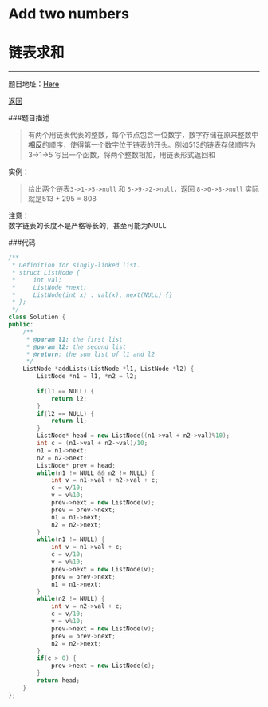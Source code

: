 # Add two numbers
# 链表求和

----
题目地址：[Here](http://www.lintcode.com/zh-cn/problem/add-two-numbers/)


[返回](https://github.com/zzzvvvxxxd/BuluCoding/blob/master/Array%26List/index.md)  

###题目描述


> 有两个用链表代表的整数，每个节点包含一位数字，数字存储在原来整数中**相反**的顺序，使得第一个数字位于链表的开头。例如513的链表存储顺序为 3->1->5
写出一个函数，将两个整数相加，用链表形式返回和

实例：
>给出两个链表`3->1->5->null` 和 `5->9->2->null`，返回 `8->0->8->null`
实际就是513 + 295 = 808

注意：  
数字链表的长度不是严格等长的，甚至可能为NULL

###代码

```C++
/**
 * Definition for singly-linked list.
 * struct ListNode {
 *     int val;
 *     ListNode *next;
 *     ListNode(int x) : val(x), next(NULL) {}
 * };
 */
class Solution {
public:
    /**
     * @param l1: the first list
     * @param l2: the second list
     * @return: the sum list of l1 and l2 
     */
    ListNode *addLists(ListNode *l1, ListNode *l2) {
        ListNode *n1 = l1, *n2 = l2;
        
        if(l1 == NULL) {
            return l2;
        }
        if(l2 == NULL) {
            return l1;
        }
        ListNode* head = new ListNode((n1->val + n2->val)%10);
        int c = (n1->val + n2->val)/10;
        n1 = n1->next;
        n2 = n2->next;
        ListNode* prev = head;
        while(n1 != NULL && n2 != NULL) {
            int v = n1->val + n2->val + c;
            c = v/10;
            v = v%10;
            prev->next = new ListNode(v);
            prev = prev->next;
            n1 = n1->next;
            n2 = n2->next;
        }
        while(n1 != NULL) {
            int v = n1->val + c;
            c = v/10;
            v = v%10;
            prev->next = new ListNode(v);
            prev = prev->next;
            n1 = n1->next;
        }
        while(n2 != NULL) {
            int v = n2->val + c;
            c = v/10;
            v = v%10;
            prev->next = new ListNode(v);
            prev = prev->next;
            n2 = n2->next;
        }
        if(c > 0) {
            prev->next = new ListNode(c);
        }
        return head;
    }
};
```